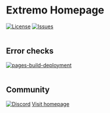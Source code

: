 # Extremo Homepage
[![License](https://img.shields.io/github/license/ExtremoDevTeam/HomePage.svg?style=plastic)](LICENSE)
[![Issues](https://img.shields.io/github/issues/ExtremoDevTeam/HomePage.svg?style=plastic)](https://github.com/ExtremoDevTeam/HomePage/issues)
<br>
<br>
## Error checks
[![pages-build-deployment](https://github.com/ExtremoDevTeam/HomePage/actions/workflows/pages/pages-build-deployment/badge.svg?branch=release)](https://github.com/ExtremoDevTeam/HomePage/actions/workflows/pages/pages-build-deployment)
<br>
<br>
## Community
[![Discord](https://img.shields.io/badge/Discord-Extremo-red.svg?style=plastic)](http://discord.extremo.co.uk)
[Visit homepage](https://extremodevteam.github.io/HomePage/)
